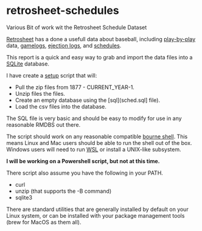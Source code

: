 # retrosheet-schedules

Various Bit of work wit the Retrosheet Schedule Dataset

[Retrosheet](https://www.retrosheet.rog) has a done a usefull data about 
baseball, including [play-by-play](https://www.retrosheet.org/game.htm)
data, [gamelogs](https://www.retrosheet.org/gamelogs/index.html), 
[ejection logs](https://www.retrosheet.org/eject.htm), and 
[schedules](https://www.retrosheet.org/schedule/index.html).

This report is a quick and easy way to grab and import the data files 
into a [SQLite](http://www.sqlite.org) database. 

I have create a [setup](setup.sh) script that will:
* Pull the zip files from 1877 - CURRENT_YEAR-1.
* Unzip files the files.
* Create an empty database using the [sql](sched.sql] file). 
* Load the csv files into the database. 

The SQL file is very basic and should be easy to modify for use in 
any reasonable RMDBS out there. 

The script should work on any reasonable compatible 
[bourne shell](https://en.wikipedia.org/wiki/Bourne_shell). This means
Linux and Mac users should be able to run the shell out of the box. 
Windows users will need to run [WSL](https://en.wikipedia.org/wiki/Windows_Subsystem_for_Linux) or install a UNIX-like subsystem. 

__I will be working on a Powershell script, but not at this time.__

There script also assume you have the following in your PATH.

* curl
* unzip (that supports the -B command)
* sqlite3

There are standard utilities that are generally installed by default on 
your Linux system, or can be installed with your package management 
tools (brew for MacOS as them all).
